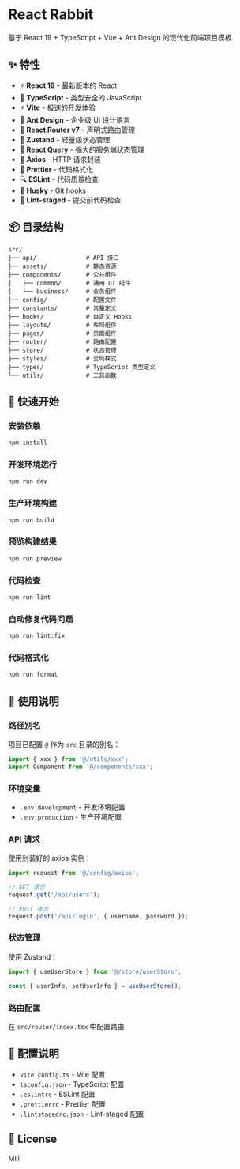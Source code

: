 # React Rabbit

基于 React 19 + TypeScript + Vite + Ant Design 的现代化前端项目模板

## ✨ 特性

- ⚡️ **React 19** - 最新版本的 React
- 🔷 **TypeScript** - 类型安全的 JavaScript
- ⚡️ **Vite** - 极速的开发体验
- 🎨 **Ant Design** - 企业级 UI 设计语言
- 🚦 **React Router v7** - 声明式路由管理
- 🐻 **Zustand** - 轻量级状态管理
- 🔄 **React Query** - 强大的服务端状态管理
- 📡 **Axios** - HTTP 请求封装
- 💅 **Prettier** - 代码格式化
- 🔍 **ESLint** - 代码质量检查
- 🐶 **Husky** - Git hooks
- 🎯 **Lint-staged** - 提交前代码检查

## 📦 目录结构

```
src/
├── api/              # API 接口
├── assets/           # 静态资源
├── components/       # 公共组件
│   ├── common/       # 通用 UI 组件
│   └── business/     # 业务组件
├── config/           # 配置文件
├── constants/        # 常量定义
├── hooks/            # 自定义 Hooks
├── layouts/          # 布局组件
├── pages/            # 页面组件
├── router/           # 路由配置
├── store/            # 状态管理
├── styles/           # 全局样式
├── types/            # TypeScript 类型定义
└── utils/            # 工具函数
```

## 🚀 快速开始

### 安装依赖

```bash
npm install
```

### 开发环境运行

```bash
npm run dev
```

### 生产环境构建

```bash
npm run build
```

### 预览构建结果

```bash
npm run preview
```

### 代码检查

```bash
npm run lint
```

### 自动修复代码问题

```bash
npm run lint:fix
```

### 代码格式化

```bash
npm run format
```

## 📝 使用说明

### 路径别名

项目已配置 `@` 作为 `src` 目录的别名：

```typescript
import { xxx } from '@/utils/xxx';
import Component from '@/components/xxx';
```

### 环境变量

- `.env.development` - 开发环境配置
- `.env.production` - 生产环境配置

### API 请求

使用封装好的 axios 实例：

```typescript
import request from '@/config/axios';

// GET 请求
request.get('/api/users');

// POST 请求
request.post('/api/login', { username, password });
```

### 状态管理

使用 Zustand：

```typescript
import { useUserStore } from '@/store/userStore';

const { userInfo, setUserInfo } = useUserStore();
```

### 路由配置

在 `src/router/index.tsx` 中配置路由

## 🔧 配置说明

- `vite.config.ts` - Vite 配置
- `tsconfig.json` - TypeScript 配置
- `.eslintrc` - ESLint 配置
- `.prettierrc` - Prettier 配置
- `.lintstagedrc.json` - Lint-staged 配置

## 📄 License

MIT

